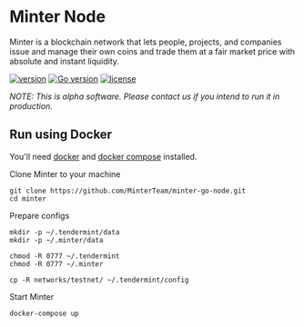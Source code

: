# Minter Node

Minter is a blockchain network that lets people, projects, and companies issue and manage their own coins and trade them at a fair market price with absolute and instant liquidity.

[![version](https://img.shields.io/github/tag/MinterTeam/minter-go-node.svg)](https://github.com/MinterTeam/minter-go-node/releases/latest)
[![Go version](https://img.shields.io/badge/go-1.10-blue.svg)](https://github.com/moovweb/gvm)
[![license](https://img.shields.io/github/license/MinterTeam/minter-go-node.svg)](https://github.com/MinterTeam/minter-go-node/blob/master/LICENSE)

_NOTE: This is alpha software. Please contact us if you intend to run it in production._

## Run using Docker

You'll need [docker](https://docker.com/) and [docker compose](https://docs.docker.com/compose/) installed.

Clone Minter to your machine
```
git clone https://github.com/MinterTeam/minter-go-node.git
cd minter
```

Prepare configs
```
mkdir -p ~/.tendermint/data
mkdir -p ~/.minter/data

chmod -R 0777 ~/.tendermint
chmod -R 0777 ~/.minter

cp -R networks/testnet/ ~/.tendermint/config
```

Start Minter
```
docker-compose up
```
